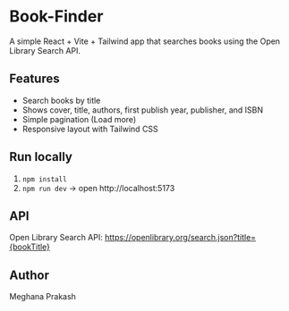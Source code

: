 
# Book-Finder

A simple React + Vite + Tailwind app that searches books using the Open Library Search API.

## Features
- Search books by title
- Shows cover, title, authors, first publish year, publisher, and ISBN
- Simple pagination (Load more)
- Responsive layout with Tailwind CSS

## Run locally
1. `npm install`
2. `npm run dev` -> open http://localhost:5173

## API
Open Library Search API:
https://openlibrary.org/search.json?title={bookTitle}

## Author
Meghana Prakash
